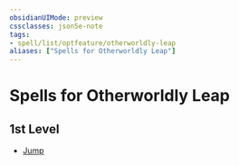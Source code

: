 ```yaml
---
obsidianUIMode: preview
cssclasses: json5e-note
tags:
- spell/list/optfeature/otherworldly-leap
aliases: ["Spells for Otherworldly Leap"]
---
```

# Spells for Otherworldly Leap

## 1st Level

- [Jump](jump-xphb.md "XPHB")